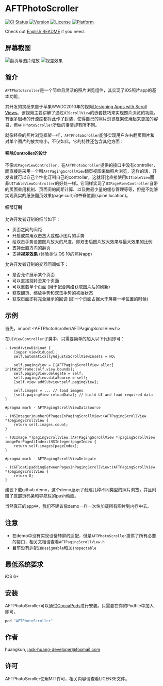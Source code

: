 # AFTPhotoScroller

[![CI Status](http://img.shields.io/travis/huangkun/AFTPhotoScroller.svg?style=flat)](https://travis-ci.org/huangkun/AFTPhotoScroller)
[![Version](https://img.shields.io/cocoapods/v/AFTPhotoScroller.svg?style=flat)](http://cocoapods.org/pods/AFTPhotoScroller)
[![License](https://img.shields.io/cocoapods/l/AFTPhotoScroller.svg?style=flat)](http://cocoapods.org/pods/AFTPhotoScroller)
[![Platform](https://img.shields.io/cocoapods/p/AFTPhotoScroller.svg?style=flat)](http://cocoapods.org/pods/AFTPhotoScroller)

Check out [English README](https://github.com/huang-kun/AFTPhotoScroller/blob/master/README.md) if you need.

## 屏幕截图

![翻页与图片缩放](https://github.com/huang-kun/AFTPhotoScroller/blob/master/video1.gif)    ![视差效果](https://github.com/huang-kun/AFTPhotoScroller/blob/master/video2.gif)

## 简介

`AFTPhotoScroller`是一个简单且灵活的照片浏览组件，其实现了iOS照片app的基本功能。

其开发的灵感来自于苹果WWDC2010年的视频[Designing Apps with Scroll Views](https://developer.apple.com/videos/play/wwdc2010/104/)。该视频主要讲解了通过`UIScrollView`的嵌套技巧来实现照片浏览的功能。有很多很棒的开源库都对此作了封装，使得自己的照片浏览框架使用起来更加的容易，但`AFTPhotoScroller`所做的事情却有所不同。

就像经典的照片浏览框架一样，`AFTPhotoScroller`能够实现用户左右翻页图片和对单个图片的放大缩小，不仅如此，它的特性还包含其他方面：

#### 移除Controller的设计

不像`UIPageViewController`，在`AFTPhotoScroller`提供的接口中没有controller，而直接是采用一个叫`AFTPagingScrollView`翻页视图来做照片浏览，这样的话，开发者就可以自己个性化订制自己的controller，这就好比直接使用`UITableView`而非`UITableViewController`的好处一样。它同样实现了`UIPageViewController`自带的页面重用机制、页面间的间距计算、以及做最少量的缓存管理等等，但是不能够实现真实的纸张翻页效果(page curl)和书脊位置(spine location)。

#### 细节订制

允许开发者订制的细节如下：

- 页面之间的间距
- 开启或禁用双击放大或缩小图片的手势
- 给双击手势设置图片放大的尺度，即双击后图片放大效果与最大效果的比例
- 支持垂直方向的翻页
- 支持**视差效果** (体验类似iOS 10的照片app)

允许开发者订制的交互回调如下：

- 是否允许展示某个页面
- 可以直接跳转至某个页面
- 可以重载单个页面 (用于配合网络获取图片后的刷新)
- 获取翻页、缩放手势和双击手势的初始状态
- 获取页面即将完全展示的回调 (即一个页面占据大于屏幕一半位置的时候)

## 示例

首先，import <AFTPhotoScroller/AFTPagingScrollView.h>

在`UIViewController`子类中，只需要简单的加入以下代码即可：

```
- (void)viewDidLoad {
    [super viewDidLoad];
    self.automaticallyAdjustsScrollViewInsets = NO;
    
    self.pagingView = [[AFTPagingScrollView alloc] initWithFrame:self.view.bounds];
    self.pagingView.delegate = self;
    self.pagingView.dataSource = self;
    [self.view addSubview:self.pagingView];
    
    self.images = ... // load images
    [self.pagingView reloadData]; // build UI and load required data
}

#pragma mark - AFTPagingScrollViewDataSource

- (NSInteger)numberOfPagesInPagingScrollView:(AFTPagingScrollView *)pagingScrollView {
    return self.images.count;
}

- (UIImage *)pagingScrollView:(AFTPagingScrollView *)pagingScrollView imageForPageAtIndex:(NSInteger)pageIndex {
    return self.images[pageIndex];
}

#pragma mark - AFTPagingScrollViewDelegate

- (CGFloat)paddingBetweenPagesInPagingScrollView:(AFTPagingScrollView *)pagingScrollView {
    return 8;
}
```

建议下载github demo，这个demo展示了创建几种不同类型的照片浏览，并且附赠了底部页码条和导航栏的push动画。

当然真正的app中，我们不建议像demo一样一次性加载所有图片到内存中去。

## 注意

- 在demo中没有实现设备转屏的适配，但是`AFTPhotoScroller`提供了所有必要的接口，相关文档请查看`AFTPagingScrollView.h`
- 目前没有适配`IBDesignable`和`IBInspectable`


## 最低系统要求

iOS 6+

## 安装

AFTPhotoScroller可以通过[CocoaPods](http://cocoapods.org)进行安装。只需要在你的Podfile中加入即可。

```ruby
pod "AFTPhotoScroller"
```

## 作者

huangkun, jack-huang-developer@foxmail.com

## 许可

AFTPhotoScroller使用MIT许可，相关内容请查看LICENSE文件。


